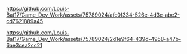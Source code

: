 

https://github.com/Louis-Bat17/Game_Dev_Work/assets/75789024/afc0f334-526e-4d3e-abe2-cd7621889a45



https://github.com/Louis-Bat17/Game_Dev_Work/assets/75789024/2d1e9f64-439d-4958-a47b-6ae3cea2cc21

